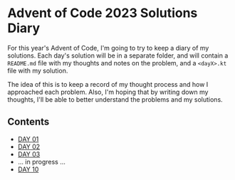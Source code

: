# Advent of Code 2023 Solutions Diary
For this year's Advent of Code, I'm going to try to keep a diary of my solutions. 
Each day's solution will be in a separate folder, and will contain a `README.md` file
with my thoughts and notes on the problem, and a `<dayX>.kt` file with my solution.

The idea of this is to keep a record of my thought process and how I approached each problem. Also, 
I'm hoping that by writing down my thoughts, I'll be able to better understand the problems and my solutions.


## Contents

- [DAY 01](./day01/README.md)
- [DAY 02](./day02/README.md)
- [DAY 03](./day03/README.md)
- ... in progress ...
- [DAY 10](./day10/README.md)

